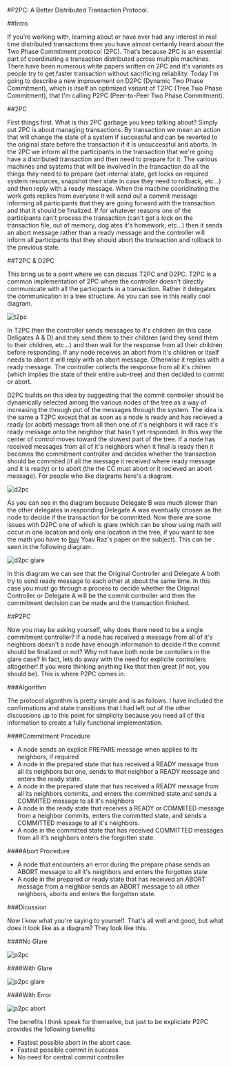 #P2PC: A Better Distributed Transaction Protocol.

##Intro

If you’re working with, learning about or have ever had any interest in real
time distributed transactions then you have almost certainly heard about the
Two Phase Commitment protocol (2PC). That’s because 2PC is an essential part
of coordinating a transaction distributed across multiple machines. There have
been numerous white papers written on 2PC and it's variants as people try to
get faster transaction without sacrificing reliability. Today I'm going to
describe a new improvement on D2PC (Dynamic Two Phase Commitment), which is
itself an optimized variant of T2PC (Tree Two Phase Commitment), that I'm 
calling P2PC (Peer-to-Peer Two Phase Commitment).
 
##2PC

First things first. What is this 2PC garbage you keep talking about? Simply put
2PC is about managing transactions. By transaction we mean an action that will
change the state of a system if successful and can be reverted to the original
state before the transaction if it is unsuccessful and aborts. In the 2PC we
inform all the participants in the transaction that we're going have a
distributed transaction and then need to prepare for it. The various machines
and systems that will be involved in the transaction do all the things they
need to to prepare (set internal state, get locks on required system resources,
snapshot their state in case they need to rollback, etc...) and then reply with
a ready message. When the machine cooridinating the work gets replies from
everyone it will send out a commit message informing all participants that they
are going forward with the transaction and that it should be finalized. If for
whatever reasons one of the participants can't process the transaction (can't
get a lock on the transaction file, out of memory, dog ates it's homework,
etc...) then it sends an abort message rather than a ready message and the
controller will inform all participants that they should abort the transaction
and rollback to the previous state.

##T2PC & D2PC

This bring us to a point where we can discuss T2PC and D2PC. T2PC is a common
implementation of 2PC where the controller doesn't directly communicate with
all the participants in a transaction. Rather it delegates the communication in
a tree structure. As you can see in this really cool diagram.

![t2pc](/imgs/t2pc.png)

In T2PC then the controller sends messages to it's children (in this case
Deligates A & D) and they send them to their children (and they send them to
their children, etc...) and then wait for the response from all their children
before responding. If any node receives an abort from it's children or itself
needs to abort it will reply with an abort message. Otherwise it replies with
a ready message. The controller collects the response from all it's chilren
(which implies the state of their entire sub-tree) and then decided to commit
or abort.

D2PC builds on this idea by suggesting that the commit controller should be
dynamically selected among the various nodes of the tree as a way of increasing
the through put of the messages through the system. The idea is the same a T2PC
except that as soon as a node is ready and has recieved a ready (or aobrt) 
message from all then one of it's neighbors it will race it's ready message 
onto the neighbor that hasn't yet responded. In this way the center of control
moves toward the slowest part of the tree. If a node has received messages from
all of it's neighbors when it final is ready then it becomes the commitment
controller and decides whether the transaction should be commited (if all the
message it received where ready message and it is ready) or to abort (the the
CC must abort or it recieved an abort message). For people who like diagrams
here's a diagram. 

![d2pc](/imgs/d2pc.png)

As you can see in the diagram because Delegate B was much slower than the other
delegates in responding Delegate A was eventually chosen as the node to decide
if the transaction for be committed. Now there are some issues with D2PC one of
which is glare (which can be show using math will occur in one location and
only one location in the tree, if you want to see the math you have to 
[buy](http://link.springer.com/chapter/10.1007/3-540-58907-4_14) Yoav Raz's
paper on the subject). This can be seen in the following diagram.

![d2pc glare](/imgs/d2pc_glare.png)

In this diagram we can see that the Original Controller and Delegate A both try
to send ready message to each other at about the same time. In this case you
must go through a process to decide whether the Original Controller or Delegate
A will be the commit controller and then the commitment decision can be made
and the transaction finished.

##P2PC

Now you may be asking yourself, why does there need to be a single commitment
controller? If a node has received a message from all of it's neighbors doesn't
a node have enough information to decide if the commit should be finalized or
not? Why not have both node be contollers in the glare case? In fact, lets do
away with the need for explicite controllers altogether! If you were thinking
anything like that then great (if not, you should be). This is where P2PC comes
in.


###Algorithm

The protocol algorithm is pretty simple and is as follows. I have included the
confirmations and state transitions that I had left out of the other
discussions up to this point for simplicity because you need all of this
information to create a fully functional implementation.

####Commitment Procedure
* A node sends an explicit PREPARE message when applies to its neighbors, if required
* A node in the prepared state that has received a READY message from all its neighbors but one, sends to that neighbor a READY message and enters the ready state.
* A node in the prepared state that has received a READY message from all its neighbors commits, and enters the committed state and sends a COMMITED message to all it's neighbors
* A node in the ready state that receives a READY or COMMITED message from a neighbor commits, enters the committed state, and sends a COMMITTED message to all it's neighbors.
* A node in the committed state that has received COMMITTED messages from all it's neighbors enters the forgotten state.

####Abort Procedure
* A node that encounters an error during the prepare phase sends an ABORT message to all it's neighbors and enters the forgotten state
* A node in the prepared or ready state that has received an ABORT message from a neighbor sends an ABORT message to all other neighbors, aborts and enters the forgotten state.

###Dicussion

Now I kow what you're saying to yourself. That's all well and good, but what does
it look like as a diagram? They look like this.

####No Glare

![p2pc](/imgs/p2pc.png)

####With Glare

![p2pc glare](/imgs/p2pc_glare.png)

####With Error

![p2pc abort](/imgs/p2pc_abort.png)

The benefits I think speak for themselve, but just to be expliciate P2PC
provides the following benefits

* Fastest possible abort in the abort case.
* Fastest possible commit in success
* No need for central commit controller
